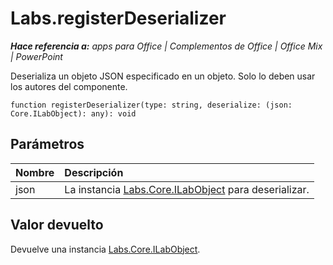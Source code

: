 
# <a name="labs.registerdeserializer"></a>Labs.registerDeserializer

 _**Hace referencia a:** apps para Office | Complementos de Office | Office Mix | PowerPoint_

Deserializa un objeto JSON especificado en un objeto. Solo lo deben usar los autores del componente.

```
function registerDeserializer(type: string, deserialize: (json: Core.ILabObject): any): void
```


## <a name="parameters"></a>Parámetros


|**Nombre**|**Descripción**|
|:-----|:-----|
|json|La instancia [Labs.Core.ILabObject](../../reference/office-mix/labs.core.ilabobject.md) para deserializar.|

## <a name="return-value"></a>Valor devuelto

Devuelve una instancia [Labs.Core.ILabObject](../../reference/office-mix/labs.core.ilabobject.md).

